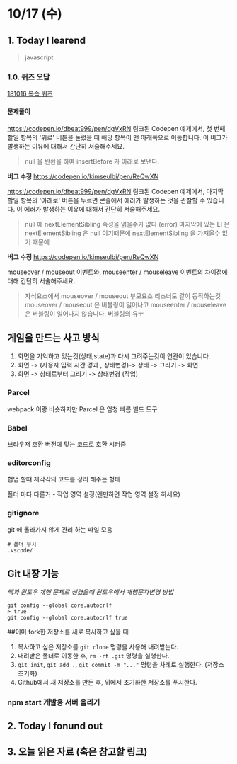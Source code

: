 # 10/17 (수)

## 1. Today I learend

> javascript

### 1.0. 퀴즈 오답

[181016 복습 퀴즈 ](https://docs.google.com/forms/d/e/1FAIpQLSdPmFFc2io6t0LcxxQMDWt0Bk2t7RV189AnSsZ__prvi8jeAg/viewscore?viewscore=AE0zAgDLQVUy4J9YCxMUT9dtQpYEpR_D4yeodhMzZcs_yU4J6ABRxZiU8b4QqEo)

#### 문제풀이

https://codepen.io/dbeat999/pen/dgVxRN 링크된 Codepen 예제에서, 첫 번째 할일 항목의 '위로' 버튼을 눌렀을 때 해당 항목이 맨 아래쪽으로 이동합니다. 이 버그가 발생하는 이유에 대해서 간단히 서술해주세요.

> null 을 반환을 하여 insertBefore 가 아래로 보낸다.

**버그 수정**
https://codepen.io/kimseulbi/pen/ReQwXN

https://codepen.io/dbeat999/pen/dgVxRN 링크된 Codepen 예제에서, 마지막 할일 항목의 '아래로' 버튼을 누르면 콘솔에서 에러가 발생하는 것을 관찰할 수 있습니다. 이 에러가 발생하는 이유에 대해서 간단히 서술해주세요.

> null 에 nextElementSibling 속성을 읽을수가 없다 (error)
> 마지막에 있는 El 은 nextElementSibling 은 null 이기떄문에 nextElementSibling 을 가져올수 없기 때문에

**버그 수정**
https://codepen.io/kimseulbi/pen/ReQwXN

mouseover / mouseout 이벤트와, mouseenter / mouseleave 이벤트의 차이점에 대해 간단히 서술해주세요.

> 자식요소에서 mouseover / mouseout 부모요소 리스너도 같이 동작하는것
> mouseover / mouseout 은 버블링이 일어나고 mouseenter / mouseleave 은 버블링이 일어나지 않습니다.
> 버블링의 유ㅜ

## 게임을 만드는 사고 방식

1. 화면을 기억하고 있는것(상태,state)과 다시 그려주는것이 연관이 있습니다.
1. 화면 -> (사용자 입력 시간 경과 , 상태변경)-> 상태 -> 그리기 -> 화면
1. 화면 -> 상태로부터 그리기 -> 상태변경 (작업)

### Parcel

webpack 이랑 비슷하지만 Parcel 은 엄청 빠름
빌드 도구

### Babel

브라우저 호환
버전에 맞는 코드로 호환 시켜줌

### editorconfig

협업 할떄 제각각의 코드를 정리 해주는 형태

폴더 마다 다른거 - 작업 영역 설정(왠만하면 작업 영역 설정 하세요)

### gitignore

git 에 올라가지 않게 관리 하는 파일 모음

```
# 폴더 무시
.vscode/
```

## Git 내장 기능

_맥과 윈도우 개행 문제로 생겼을때 윈도우에서 개행문자변경 방법_

```
git config --global core.autocrlf
> true
git config --global core.autocrlf true
```

##이미 fork한 저장소를 새로 복사하고 싶을 때

1. 복사하고 싶은 저장소를 `git clone` 명령을 사용해 내려받는다.
2. 내려받은 폴더로 이동한 후, `rm -rf .git` 명령을 실행한다.
3. `git init`, `git add .`, `git commit -m "..."` 명령을 차례로 실행한다. (저장소 초기화)
4. Github에서 새 저장소를 만든 후, 위에서 초기화한 저장소를 푸시한다.

### npm start 개발용 서버 올리기

## 2. Today I fonund out

## 3. 오늘 읽은 자료 (혹은 참고할 링크)
